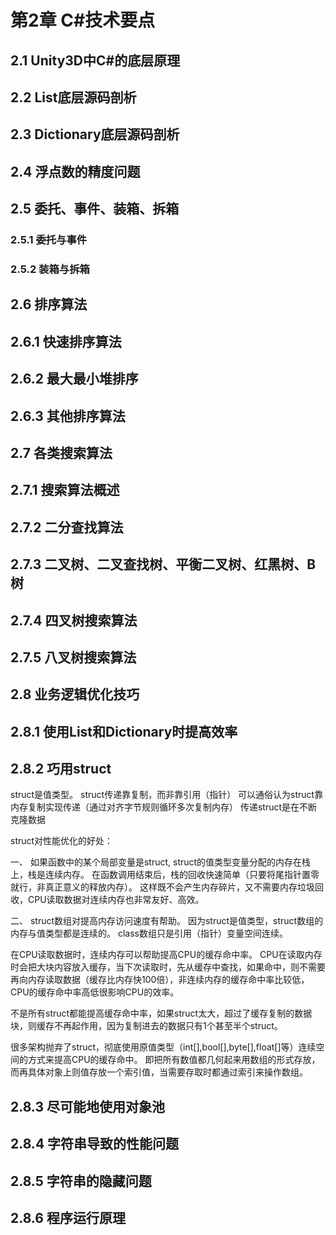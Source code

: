 # 第2章 C#技术要点

## 2.1 Unity3D中C#的底层原理

## 2.2 List底层源码剖析

## 2.3 Dictionary底层源码剖析

## 2.4 浮点数的精度问题

## 2.5 委托、事件、装箱、拆箱

### 2.5.1 委托与事件

### 2.5.2 装箱与拆箱

## 2.6 排序算法

## 2.6.1 快速排序算法

## 2.6.2 最大最小堆排序

## 2.6.3 其他排序算法

## 2.7 各类搜索算法

## 2.7.1 搜索算法概述

## 2.7.2 二分查找算法

## 2.7.3 二叉树、二叉查找树、平衡二叉树、红黑树、B树

## 2.7.4 四叉树搜索算法

## 2.7.5 八叉树搜索算法

## 2.8 业务逻辑优化技巧

## 2.8.1 使用List和Dictionary时提高效率

## 2.8.2 巧用struct

struct是值类型。
struct传递靠复制，而非靠引用（指针）
可以通俗认为struct靠内存复制实现传递（通过对齐字节规则循环多次复制内存）
传递struct是在不断克隆数据

struct对性能优化的好处：

一、
如果函数中的某个局部变量是struct, struct的值类型变量分配的内存在栈上，栈是连续内存。
在函数调用结束后，栈的回收快速简单（只要将尾指针置零就行，非真正意义的释放内存）。
这样既不会产生内存碎片，又不需要内存垃圾回收，CPU读取数据对连续内存也非常友好、高效。

二、
struct数组对提高内存访问速度有帮助。
因为struct是值类型，struct数组的内存与值类型都是连续的。
class数组只是引用（指针）变量空间连续。

在CPU读取数据时，连续内存可以帮助提高CPU的缓存命中率。
CPU在读取内存时会把大块内容放入缓存，当下次读取时，先从缓存中查找，如果命中，则不需要再向内存读取数据（缓存比内存快100倍），非连续内存的缓存命中率比较低，CPU的缓存命中率高低很影响CPU的效率。

不是所有struct都能提高缓存命中率，如果struct太大，超过了缓存复制的数据块，则缓存不再起作用，因为复制进去的数据只有1个甚至半个struct。

很多架构抛弃了struct，彻底使用原值类型（int[],bool[],byte[],float[]等）连续空间的方式来提高CPU的缓存命中。
即把所有数值都几何起来用数组的形式存放，而再具体对象上则值存放一个索引值，当需要存取时都通过索引来操作数组。

## 2.8.3 尽可能地使用对象池

## 2.8.4 字符串导致的性能问题

## 2.8.5 字符串的隐藏问题

## 2.8.6 程序运行原理